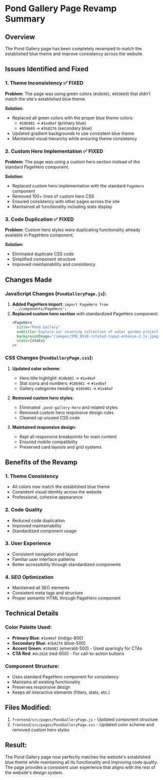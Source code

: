 # Pond Gallery Page Revamp Summary

## Overview
The Pond Gallery page has been completely revamped to match the established blue theme and improve consistency across the website.

## Issues Identified and Fixed

### 1. Theme Inconsistency ✅ FIXED
**Problem**: The page was using green colors (`#10b981`, `#059669`) that didn't match the site's established blue theme.

**Solution**: 
- Replaced all green colors with the proper blue theme colors:
  - `#10b981` → `#1e40af` (primary blue)
  - `#059669` → `#3b82f6` (secondary blue)
- Updated gradient backgrounds to use consistent blue theme
- Maintained visual hierarchy while ensuring theme consistency

### 2. Custom Hero Implementation ✅ FIXED
**Problem**: The page was using a custom hero section instead of the standard PageHero component.

**Solution**:
- Replaced custom hero implementation with the standard `PageHero` component
- Removed 100+ lines of custom hero CSS
- Ensured consistency with other pages across the site
- Maintained all functionality including stats display

### 3. Code Duplication ✅ FIXED
**Problem**: Custom hero styles were duplicating functionality already available in PageHero component.

**Solution**:
- Eliminated duplicate CSS code
- Simplified component structure
- Improved maintainability and consistency

## Changes Made

### JavaScript Changes (`PondGalleryPage.js`):
1. **Added PageHero import**: `import PageHero from '../components/PageHero';`
2. **Replaced custom hero section** with standardized PageHero component:
   ```jsx
   <PageHero
     title="Pond Gallery"
     subtitle="Explore our stunning collection of water garden projects across Utah. From residential koi ponds to commercial water features."
     backgroundImage="/images/IMG_8910-rotated-topaz-enhance-2.1x.jpeg"
     stats={stats}
   />
   ```

### CSS Changes (`PondGalleryPage.css`):
1. **Updated color scheme**:
   - Hero title highlight: `#10b981` → `#1e40af`
   - Stat icons and numbers: `#10b981` → `#1e40af`
   - Gallery categories heading: `#10b981` → `#1e40af`

2. **Removed custom hero styles**:
   - Eliminated `.pond-gallery-hero` and related styles
   - Removed custom hero responsive design rules
   - Cleaned up unused CSS code

3. **Maintained responsive design**:
   - Kept all responsive breakpoints for main content
   - Ensured mobile compatibility
   - Preserved card layouts and grid systems

## Benefits of the Revamp

### 1. **Theme Consistency**
- All colors now match the established blue theme
- Consistent visual identity across the website
- Professional, cohesive appearance

### 2. **Code Quality**
- Reduced code duplication
- Improved maintainability
- Standardized component usage

### 3. **User Experience**
- Consistent navigation and layout
- Familiar user interface patterns
- Better accessibility through standardized components

### 4. **SEO Optimization**
- Maintained all SEO elements
- Consistent meta tags and structure
- Proper semantic HTML through PageHero component

## Technical Details

### Color Palette Used:
- **Primary Blue**: `#1e40af` (indigo-800)
- **Secondary Blue**: `#3b82f6` (blue-500)
- **Accent Green**: `#10b981` (emerald-500) - Used sparingly for CTAs
- **CTA Red**: `#dc2626` (red-600) - For call-to-action buttons

### Component Structure:
- Uses standard PageHero component for consistency
- Maintains all existing functionality
- Preserves responsive design
- Keeps all interactive elements (filters, stats, etc.)

## Files Modified:
1. `frontend/src/pages/PondGalleryPage.js` - Updated component structure
2. `frontend/src/pages/PondGalleryPage.css` - Updated color scheme and removed custom hero styles

## Result:
The Pond Gallery page now perfectly matches the website's established blue theme while maintaining all its functionality and improving code quality. The page provides a consistent user experience that aligns with the rest of the website's design system.
